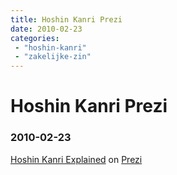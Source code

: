 ```yaml
---
title: Hoshin Kanri Prezi
date: 2010-02-23
categories:
 - "hoshin-kanri"
 - "zakelijke-zin"
---
```


# Hoshin Kanri Prezi
### 2010-02-23

[Hoshin Kanri Explained](http://prezi.com/3pnvc7nhue9t/ "description") on [Prezi](http://prezi.com)